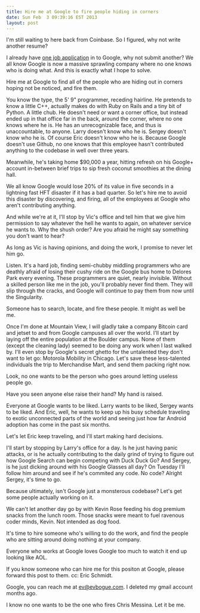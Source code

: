 ```yaml
---
title: Hire me at Google to fire people hiding in corners
date: Sun Feb  3 09:39:16 EST 2013
layout: post
---
```


I'm still waiting to here back from Coinbase. So I figured, why not write another resume?

I already have [one job application](/posts/ai) in to Google, why not submit another? We all know Google is now a massive sprawling company where no one knows who is doing what. And this is exactly what I hope to solve.

Hire me at Google to find all of the people who are hiding out in corners hoping not be noticed, and fire them. 

You know the type, the 5' 9" programmer, receding hairline. He pretends to know a little C++, actually makes do with Ruby on Rails and a tiny bit of Python. A little chub. He doesn't need or want a corner office, but instead ended up in that office far in the back, around the corner, where no one knows where he is. He has an unrecognizable face, and thus is unaccountable, to anyone. Larry doesn't know who he is. Sergey doesn't know who he is. Of course Eric doesn't know who he is. Because Google doesn't use Github, no one knows that this employee hasn't contributed anything to the codebase in well over three years. 

Meanwhile, he's taking home $90,000 a year, hitting refresh on his Google+ account in-between brief trips to sip fresh coconut smoothies at the dining hall.

We all know Google would lose 20% of its value in five seconds in a lightning fast HFT disaster if it has a bad quarter. So let's hire me to avoid this disaster by discovering, and firing, all of the employees at Google who aren't contributing anything.

And while we're at it, I'll stop by Vic's office and tell him that we give him permission to say whatever the hell he wants to again, on whatever service he wants to. Why the shush order? Are you afraid he might say something you don't want to hear? 

As long as Vic is having opinions, and doing the work, I promise to never let him go.

Listen. It's a hard job, finding semi-chubby middling programmers who are deathly afraid of losing their cushy ride on the Google bus home to Delores Park every evening. These programmers are quiet, nearly invisible. Without a skilled person like me in the job, you'll probably never find them. They will slip through the cracks, and Google will continue to pay them from now until the Singularity. 

Someone has to search, locate, and fire these people. It might as well be me.

Once I'm done at Mountain View, I will gladly take a company Bitcoin card and jetset to and from Google campuses all over the world. I'll start by laying off the entire population at the Boulder campus. None of them (except the cleaning lady) seemed to be doing any work when I last walked by. I'll even stop by Google's secret ghetto for the untalented they don't want to let go: Motorola Mobility in Chicago. Let's save these less-talented individuals the trip to Merchandise Mart, and send them packing right now.

Look, no one wants to be the person who goes around letting useless people go. 

Have you seen anyone else raise their hand? My hand is raised.

Everyone at Google wants to be liked. Larry wants to be liked, Sergey wants to be liked. And Eric, well, he wants to keep up his busy schedule traveling to exotic unconnected parts of the world and seeing just how far Android adoption has come in the past six months. 

Let's let Eric keep traveling, and I'll start making hard decisions.

I'll start by stopping by Larry's office for a day. Is he just having panic attacks, or is he actually contributing to the daily grind of trying to figure out how Google Search can begin competing with Duck Duck Go? And Sergey, is he just dicking around with his Google Glasses all day? On Tuesday I'll follow him around and see if he's commited any code. No code? Alright Sergey, it's time to go.

Because ultimately, isn't Google just a monsterous codebase? Let's get some people actually working on it. 

We can't let another day go by with Kevin Rose feeding his dog premium snacks from the lunch room. Those snacks were meant to fuel ravenous coder minds, Kevin. Not intended as dog food. 

It's time to hire someone who's willing to do the work, and find the people who are sitting around doing nothing at your company.

Everyone who works at Google loves Google too much to watch it end up looking like AOL.

If you know someone who can hire me for this positon at Google, please forward this post to them. cc: Eric Schmidt.

Google, you can reach me at [ev@evbogue.com](mailt:ev@evbogue.com). I deleted my gmail account months ago.

I know no one wants to be the one who fires Chris Messina. Let it be me.